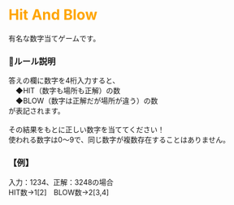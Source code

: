 <h1><font color="orange">Hit And Blow</font></h1>
  <div>有名な数字当てゲームです。</div>
  <h3>&#x1f527;ルール説明</h3>
    <div>答えの欄に数字を4桁入力すると、
      </br>　◆HIT（数字も場所も正解）の数
      </br>　◆BLOW（数字は正解だが場所が違う）の数
      </br>が表記されます。
      </br></br>その結果をもとに正しい数字を当ててください！
      </br>使われる数字は0～9で、同じ数字が複数存在することはありません。
    </div>
  <h3>【例】</h3> 
    <div>入力：1234、正解：3248の場合
    </br>HIT数→1[2]　BLOW数→2[3,4]</div>
